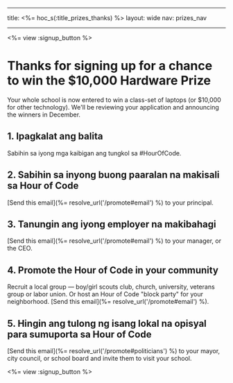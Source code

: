 * * *

title: <%= hoc_s(:title_prizes_thanks) %> layout: wide nav: prizes_nav

* * *

<%= view :signup_button %>

# Thanks for signing up for a chance to win the $10,000 Hardware Prize

Your whole school is now entered to win a class-set of laptops (or $10,000 for other technology). We'll be reviewing your application and announcing the winners in December.

## 1. Ipagkalat ang balita

Sabihin sa iyong mga kaibigan ang tungkol sa #HourOfCode.

## 2. Sabihin sa inyong buong paaralan na makisali sa Hour of Code

[Send this email](%= resolve_url('/promote#email') %) to your principal.

## 3. Tanungin ang iyong employer na makibahagi

[Send this email](%= resolve_url('/promote#email') %) to your manager, or the CEO.

## 4. Promote the Hour of Code in your community

Recruit a local group — boy/girl scouts club, church, university, veterans group or labor union. Or host an Hour of Code "block party" for your neighborhood. [Send this email](%= resolve_url('/promote#email') %).

## 5. Hingin ang tulong ng isang lokal na opisyal para sumuporta sa Hour of Code

[Send this email](%= resolve_url('/promote#politicians') %) to your mayor, city council, or school board and invite them to visit your school.

<%= view :signup_button %>